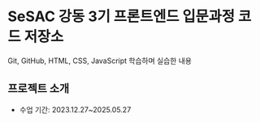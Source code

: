 # SeSAC 강동 3기 프론트엔드 입문과정 코드 저장소
Git, GitHub, HTML, CSS, JavaScript 학습하며 실습한 내용

## 프로젝트 소개
* 수업 기간: 2023.12.27~2025.05.27
